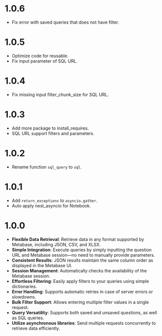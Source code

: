 # 1.0.6
- Fix error with saved queries that does not have filter.

# 1.0.5
- Optimize code for reusable.
- Fix input parameter of SQL URL.

# 1.0.4
- Fix missing input filter_chunk_size for SQL URL.

# 1.0.3
- Add more package to install_requires.
- SQL URL support filters and parameters.

# 1.0.2
- Rename function `sql_query` to `sql`.

# 1.0.1
- Add `return_exceptions` to `asyncio.gather`.
- Auto apply nest_asyncio for Notebook.


# 1.0.0
- **Flexible Data Retrieval**: Retrieve data in any format supported by Metabase, including JSON, CSV, and XLSX.
- **Simple Integration**: Execute queries by simply inputting the question URL and Metabase session—no need to manually provide parameters.
- **Consistent Results**: JSON results maintain the same column order as displayed in the Metabase UI.
- **Session Management**: Automatically checks the availability of the Metabase session.
- **Effortless Filtering**: Easily apply filters to your queries using simple dictionaries.
- **Error Handling**: Supports automatic retries in case of server errors or slowdowns.
- **Bulk Filter Support**: Allows entering multiple filter values in a single request.
- **Query Versatility**: Supports both saved and unsaved questions, as well as SQL queries.
- **Utilize asynchronous libraries**: Send multiple requests concurrently to retrieve data efficiently.
